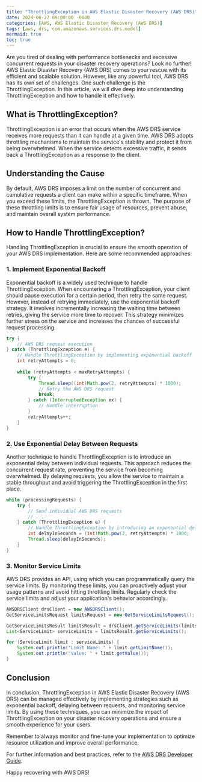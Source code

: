 ```yaml
---
title: "ThrottlingException in AWS Elastic Disaster Recovery (AWS DRS)"
date: 2024-06-27 09:00:00 -0000
categories: [AWS, AWS Elastic Disaster Recovery (AWS DRS)]
tags: [aws, drs, com.amazonaws.services.drs.model]
mermaid: true
toc: true
---
```



Are you tired of dealing with performance bottlenecks and excessive concurrent requests in your disaster recovery operations? Look no further! AWS Elastic Disaster Recovery (AWS DRS) comes to your rescue with its efficient and scalable solution. However, like any powerful tool, AWS DRS has its own set of challenges. One such challenge is the ThrottlingException. In this article, we will dive deep into understanding ThrottlingException and how to handle it effectively.

## What is ThrottlingException?

ThrottlingException is an error that occurs when the AWS DRS service receives more requests than it can handle at a given time. AWS DRS adopts throttling mechanisms to maintain the service's stability and protect it from being overwhelmed. When the service detects excessive traffic, it sends back a ThrottlingException as a response to the client.

## Understanding the Cause

By default, AWS DRS imposes a limit on the number of concurrent and cumulative requests a client can make within a specific timeframe. When you exceed these limits, the ThrottlingException is thrown. The purpose of these throttling limits is to ensure fair usage of resources, prevent abuse, and maintain overall system performance.

## How to Handle ThrottlingException?

Handling ThrottlingException is crucial to ensure the smooth operation of your AWS DRS implementation. Here are some recommended approaches:

### 1. Implement Exponential Backoff

Exponential backoff is a widely used technique to handle ThrottlingException. When encountering a ThrottlingException, your client should pause execution for a certain period, then retry the same request. However, instead of retrying immediately, use the exponential backoff strategy. It involves incrementally increasing the waiting time between retries, giving the service more time to recover. This strategy minimizes further stress on the service and increases the chances of successful request processing.

```java
try {
    // AWS DRS request execution
} catch (ThrottlingException e) {
    // Handle ThrottlingException by implementing exponential backoff
    int retryAttempts = 0;
    
    while (retryAttempts < maxRetryAttempts) {
        try {
            Thread.sleep((int)Math.pow(2, retryAttempts) * 1000);
            // Retry the AWS DRS request
            break;
        } catch (InterruptedException ex) {
            // Handle interruption
        }
        retryAttempts++;
    }
}
```

### 2. Use Exponential Delay Between Requests

Another technique to handle ThrottlingException is to introduce an exponential delay between individual requests. This approach reduces the concurrent request rate, preventing the service from becoming overwhelmed. By delaying requests, you allow the service to maintain a stable throughput and avoid triggering the ThrottlingException in the first place.

```java
while (processingRequests) {
    try {
        // Send individual AWS DRS requests
        // ...
    } catch (ThrottlingException e) {
        // Handle ThrottlingException by introducing an exponential delay
        int delayInSeconds = (int)Math.pow(2, retryAttempts) * 1000;
        Thread.sleep(delayInSeconds);
    }
}
```

### 3. Monitor Service Limits

AWS DRS provides an API, using which you can programmatically query the service limits. By monitoring these limits, you can proactively adjust your usage patterns and avoid hitting throttling limits. Regularly check the service limits and adjust your application's behavior accordingly.

```java
AWSDRSClient drsClient = new AWSDRSClient();
GetServiceLimitsRequest limitsRequest = new GetServiceLimitsRequest();

GetServiceLimitsResult limitsResult = drsClient.getServiceLimits(limitsRequest);
List<ServiceLimit> serviceLimits = limitsResult.getServiceLimits();

for (ServiceLimit limit : serviceLimits) {
    System.out.println("Limit Name: " + limit.getLimitName());
    System.out.println("Value: " + limit.getValue());
}
```

## Conclusion

In conclusion, ThrottlingException in AWS Elastic Disaster Recovery (AWS DRS) can be managed effectively by implementing strategies such as exponential backoff, delaying between requests, and monitoring service limits. By using these techniques, you can minimize the impact of ThrottlingException on your disaster recovery operations and ensure a smooth experience for your users.

Remember to always monitor and fine-tune your implementation to optimize resource utilization and improve overall performance.

For further information and best practices, refer to the [AWS DRS Developer Guide](https://docs.aws.amazon.com/drs/latest/developerguide/).

Happy recovering with AWS DRS!
